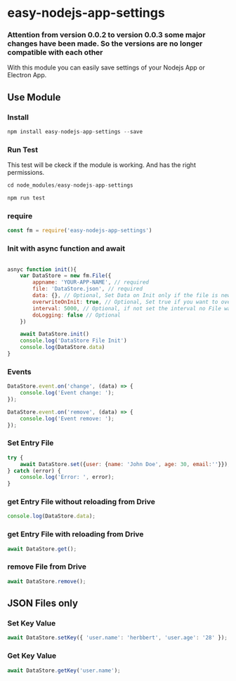 # easy-nodejs-app-settings

### Attention from version 0.0.2 to version 0.0.3 some major changes have been made. So the versions are no longer compatible with each other 


With this module you can easily save settings of your Nodejs App or Electron App.


## Use Module

### Install
```javascript
npm install easy-nodejs-app-settings --save
```
### Run Test
This test will be ckeck if the module is working. And has the right permissions. 
```javascript
cd node_modules/easy-nodejs-app-settings

npm run test
```
### require
```javascript
const fm = require('easy-nodejs-app-settings')
```


### Init with async function and await
```javascript

asnyc function init(){
	var DataStore = new fm.File({ 
		appname: 'YOUR-APP-NAME', // required
		file: 'DataStore.json', // required
		data: {}, // Optional, Set Data on Init only if the file is newly created or overwriteOnInit is true
		overwriteOnInit: true, // Optional, Set true if you want to overwrite the file on init. Attention the whole file will be overwritten! 
		interval: 5000, // Optional, if not set the interval no File watcher will be created 
		doLogging: false // Optional
	})

	await DataStore.init()
	console.log('DataStore File Init')
	console.log(DataStore.data)
}
```		

### Events
```javascript
DataStore.event.on('change', (data) => {
	console.log('Event change: ');
});

DataStore.event.on('remove', (data) => {
	console.log('Event remove: ');
});

```


### Set Entry File
```javascript
try {
	await DataStore.set({user: {name: 'John Doe', age: 30, email:''}});
} catch (error) {
	console.log('Error: ', error);
}
```

### get Entry File without reloading from Drive
```javascript
console.log(DataStore.data);
```

### get Entry File with reloading from Drive
```javascript
await DataStore.get();
```

### remove File from Drive
```javascript
await DataStore.remove();
```


## JSON Files only

### Set Key Value
```javascript
await DataStore.setKey({ 'user.name': 'herbbert', 'user.age': '28' });
```
### Get Key Value
```javascript
await DataStore.getKey('user.name');
```


